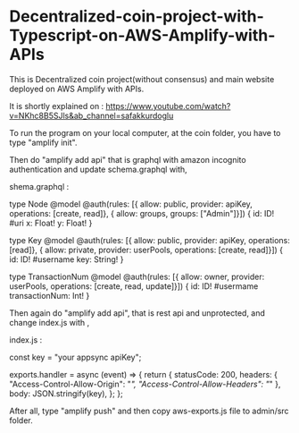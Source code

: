 # Decentralized-coin-project-with-Typescript-on-AWS-Amplify-with-APIs

This is Decentralized coin project(without consensus) and main website deployed on AWS Amplify with APIs.

It is shortly explained on : https://www.youtube.com/watch?v=NKhc8B5SJls&ab_channel=safakkurdoglu

To run the program on your local computer, at the coin folder, you have to type "amplify init". 

Then do "amplify add api" that is graphql with amazon incognito authentication and update schema.graphql with,

shema.graphql :

type Node @model @auth(rules: [{ allow: public, provider: apiKey, operations: [create, read]},  { allow: groups, groups: ["Admin"]}]) {
  id: ID!  #uri
  x: Float!
  y: Float! 
}

type Key @model @auth(rules: [{ allow: public, provider: apiKey, operations: [read]}, { allow: private, provider: userPools, operations: [create, read]}]) {
  id: ID!  #username
  key: String!
}

type TransactionNum @model @auth(rules: [{ allow: owner, provider: userPools, operations: [create, read, update]}]) {
  id: ID!  #usermame
  transactionNum: Int!
}


Then again do "amplify add api", that is rest api and unprotected, and change index.js with ,

index.js :

const key = "your appsync apiKey";

exports.handler = async (event) => {
    return {
        statusCode: 200,
        headers: {
            "Access-Control-Allow-Origin": "*",
            "Access-Control-Allow-Headers": "*"
        }, 
        body: JSON.stringify(key),
    };
};



After all, type "amplify push" and then copy aws-exports.js file to admin/src folder.
